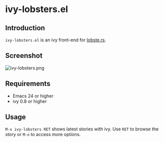 # ivy-lobsters.el

<!-- [![MELPA](http://melpa.org/packages/ivy-lobsters-badge.svg)](http://melpa.org/#/ivy-lobsters) -->


## Introduction

`ivy-lobsters.el` is an ivy front-end for [lobste.rs](https://lobste.rs/).


## Screenshot

![ivy-lobsters.png](https://d26dzxoao6i3hh.cloudfront.net/items/1N3l1x3v293S2H3C3x1h/ivy-lobsters.png)


## Requirements

* Emacs 24 or higher
* ivy 0.8 or higher


## Usage

`M-x ivy-lobsters RET` shows latest stories with ivy. Use `RET` to browse the story or `M-o` to access more options.
